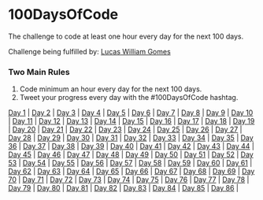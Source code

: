 # 100DaysOfCode
The challenge to code at least one hour every day for the next 100 days.

Challenge being fulfilled by: [Lucas William Gomes](https://twitter.com/lucz_william)

### Two Main Rules
1.  Code minimum an hour every day for the next 100 days.
2.  Tweet your progress every day with the #100DaysOfCode hashtag.

[Day 1](https://twitter.com/lucz_william/status/1357179442536337408) |
[Day 2](https://twitter.com/lucz_william/status/1357517047413014529) |
[Day 3](https://twitter.com/lucz_william/status/1357936766481752064) |
[Day 4](https://twitter.com/lucz_william/status/1358213991022100480) |
[Day 5](https://twitter.com/lucz_william/status/1358543411213697033) |
[Day 6](https://twitter.com/lucz_william/status/1359133161377189896) |
[Day 7](https://twitter.com/lucz_william/status/1359348528108232704) |
[Day 8](https://twitter.com/lucz_william/status/1359689300439351299) |
[Day 9](https://twitter.com/lucz_william/status/1360081779038765056) |
[Day 10](https://twitter.com/lucz_william/status/1360413314833088514) |
[Day 11](https://twitter.com/lucz_william/status/1360769764180787201) |
[Day 12](https://twitter.com/lucz_william/status/1361141871167344644) | 
[Day 13](https://twitter.com/lucz_william/status/1361509074400083969) |
[Day 14](https://twitter.com/lucz_william/status/1361509074400083969) |
[Day 15](https://twitter.com/lucz_william/status/1362447714915606528) |
[Day 16](https://twitter.com/lucz_william/status/1362600390408167425) |
[Day 17](https://twitter.com/lucz_william/status/1362994863789203456) |
[Day 18](https://twitter.com/lucz_william/status/1363362424200581120) |
[Day 19](https://twitter.com/lucz_william/status/1363842915743711236) |
[Day 20](https://twitter.com/lucz_william/status/1364051025628454916) |
[Day 21](https://twitter.com/lucz_william/status/1364462372191109120) |
[Day 22](https://twitter.com/lucz_william/status/1364896125472415752) |
[Day 23](https://twitter.com/lucz_william/status/1365135465872056320) |
[Day 24](https://twitter.com/lucz_william/status/1365512564600418304) |
[Day 25](https://twitter.com/lucz_william/status/1365819284388270081) |
[Day 26](https://twitter.com/lucz_william/status/1366362416515346432) |
[Day 27](https://twitter.com/lucz_william/status/1366572390092840961) |
[Day 28](https://twitter.com/lucz_william/status/1367076205170724865) |
[Day 29](https://twitter.com/lucz_william/status/1367424117851496449) |
[Day 30](https://twitter.com/lucz_william/status/1367658710261239809) |
[Day 31](https://twitter.com/lucz_william/status/1368037571859779584) |
[Day 32](https://twitter.com/lucz_william/status/1368439127822196737) |
[Day 33](https://twitter.com/lucz_william/status/1368900197938569220) |
[Day 34](https://twitter.com/lucz_william/status/1369110710240821251) |
[Day 35](https://twitter.com/lucz_william/status/1369491169558822921) |
[Day 36](https://twitter.com/lucz_william/status/1369992619347021824) |
[Day 37](https://twitter.com/lucz_william/status/1370204988715237380) |
[Day 38](https://twitter.com/lucz_william/status/1371089242416410628) |
[Day 39](https://twitter.com/lucz_william/status/1370778307235618820) |
[Day 40](https://twitter.com/lucz_william/status/1371248827173339140) |
[Day 41](https://twitter.com/lucz_william/status/1371974198759976961) |
[Day 42](https://twitter.com/lucz_william/status/1372032542912708610) |
[Day 43](https://twitter.com/lucz_william/status/1372389173022371840) |
[Day 44](https://twitter.com/lucz_william/status/1372916505860579328) |
[Day 45](https://twitter.com/lucz_william/status/1373333592424787974) |
[Day 46](https://twitter.com/lucz_william/status/1373672787370475521) |
[Day 47](https://twitter.com/lucz_william/status/1373808132133154833) |
[Day 48](https://twitter.com/lucz_william/status/1374202180220162052) |
[Day 49](https://twitter.com/lucz_william/status/1374547064521121797) |
[Day 50](https://twitter.com/lucz_william/status/1375057376676618243) |
[Day 51](https://twitter.com/lucz_william/status/1375296644938297349) |
[Day 52](https://twitter.com/lucz_william/status/1375927150784700417) |
[Day 53](https://twitter.com/lucz_william/status/1376058237301239808) |
[Day 54](https://twitter.com/lucz_william/status/1376383635654389762) |
[Day 55](https://twitter.com/lucz_william/status/1376925909639380992) |
[Day 56](https://twitter.com/lucz_william/status/1377107686815277061) |
[Day 57](https://twitter.com/lucz_william/status/1377854379286540289) |
[Day 58](https://twitter.com/lucz_william/status/1378362748539637762) |
[Day 59](https://twitter.com/lucz_william/status/1378741121187209221) |
[Day 60](https://twitter.com/lucz_william/status/1378908566841614337) |
[Day 61](https://twitter.com/lucz_william/status/1379255628124856322) |
[Day 62](https://twitter.com/lucz_william/status/1379852335334236166) |
[Day 63](https://twitter.com/lucz_william/status/1380233877101424646) |
[Day 64](https://twitter.com/lucz_william/status/1380727790526468096) |
[Day 65](https://twitter.com/lucz_william/status/1380729165465460737) |
[Day 66](https://twitter.com/lucz_william/status/1381130911257878530) |
[Day 67](https://twitter.com/lucz_william/status/1381711726069084162) |
[Day 68](https://twitter.com/lucz_william/status/1381807967046094852) |
[Day 69](https://twitter.com/lucz_william/status/1382166639077122048) |
[Day 70](https://twitter.com/lucz_william/status/1382523252828946433) |
[Day 71](https://twitter.com/lucz_william/status/1383428530655010818) |
[Day 72](https://twitter.com/lucz_william/status/1383430207214817281) |
[Day 73](https://twitter.com/lucz_william/status/1383818412388806674) |
[Day 74](https://twitter.com/lucz_william/status/1383975990666223619) |
[Day 75](https://twitter.com/lucz_william/status/1384342679836839936) |
[Day 76](https://twitter.com/lucz_william/status/1385047450172510209) |
[Day 77](https://twitter.com/lucz_william/status/1385050440329572352) |
[Day 78](https://twitter.com/lucz_william/status/1385452771336404992) |
[Day 79](https://twitter.com/lucz_william/status/1386168499551313921) |
[Day 80](https://twitter.com/lucz_william/status/1386169399086882817) |
[Day 81](https://twitter.com/lucz_william/status/1387160524379631619) |
[Day 82](https://twitter.com/lucz_william/status/1387217587856158724) |
[Day 83](https://twitter.com/lucz_william/status/1387601037305991171) |
[Day 84](https://twitter.com/lucz_william/status/1387602637005131780) |
[Day 85](https://twitter.com/lucz_william/status/1387978003481874434) |
[Day 86](https://twitter.com/lucz_william/status/1388371028200591362) |
